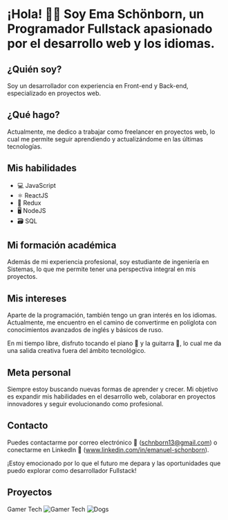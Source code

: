 # ¡Hola! 👋🏼 Soy Ema Schönborn, un Programador Fullstack apasionado por el desarrollo web y los idiomas.

## ¿Quién soy? ##
Soy un desarrollador con experiencia en Front-end y Back-end, especializado en proyectos web.

## ¿Qué hago? ##
Actualmente, me dedico a trabajar como freelancer en proyectos web, lo cual me permite seguir aprendiendo y actualizándome en las últimas tecnologías.

## Mis habilidades ##
- 💻 JavaScript
- ⚛️ ReactJS
- 🔄 Redux
- 🖥️ NodeJS
- 🗃️ SQL

## Mi formación académica ##
Además de mi experiencia profesional, soy estudiante de ingeniería en Sistemas, lo que me permite tener una perspectiva integral en mis proyectos.

## Mis intereses ##
Aparte de la programación, también tengo un gran interés en los idiomas. Actualmente, me encuentro en el camino de convertirme en políglota con conocimientos avanzados de inglés y básicos de ruso.

En mi tiempo libre, disfruto tocando el piano 🎹 y la guitarra 🎸, lo cual me da una salida creativa fuera del ámbito tecnológico.

## Meta personal ##
Siempre estoy buscando nuevas formas de aprender y crecer. Mi objetivo es expandir mis habilidades en el desarrollo web, colaborar en proyectos innovadores y seguir evolucionando como profesional.

## Contacto ##
Puedes contactarme por correo electrónico 📧 (schnborn13@gmail.com) o conectarme en LinkedIn 📎 (www.linkedin.com/in/emanuel-schonborn).

¡Estoy emocionado por lo que el futuro me depara y las oportunidades que puedo explorar como desarrollador Fullstack!

## Proyectos ##
<a>Gamer Tech
![Gamer Tech](https://github.com/EmaSchonborn/EmaSchonborn/assets/98197086/305317aa-2402-4a83-8b4e-ca18e346d06b)
</a>
![Dogs](https://github.com/EmaSchonborn/EmaSchonborn/assets/98197086/3703b1a9-3c11-426e-9f26-e6e905a0bdb5)


